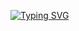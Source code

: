
[![Typing SVG](https://readme-typing-svg.demolab.com?font=Fira+Code&pause=1000&color=31F72C&background=77849F52&center=true&vCenter=true&random=false&width=435&lines=hi+there+%F0%9F%91%8B)](https://git.io/typing-svg)
<!--
**steftsotras/steftsotras** is a ✨ _special_ ✨ repository because its `README.md` (this file) appears on your GitHub profile.

Here are some ideas to get you started:

- 🔭 I’m currently working on ...
- 🌱 I’m currently learning ...
- 👯 I’m looking to collaborate on ...
- 🤔 I’m looking for help with ...
- 💬 Ask me about ...
- 📫 How to reach me: ...
- 😄 Pronouns: ...
- ⚡ Fun fact: ...
-->
